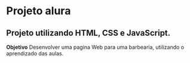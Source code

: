 # Projeto alura

## Projeto utilizando HTML, CSS e JavaScript.

__Objetivo__
  Desenvolver uma pagina Web para uma barbearia, utilizando o aprendizado das aulas.
